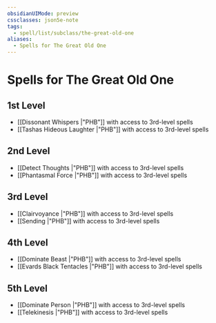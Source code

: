 ```yaml
---
obsidianUIMode: preview
cssclasses: json5e-note
tags:
  - spell/list/subclass/the-great-old-one
aliases:
  - Spells for The Great Old One
---
```

# Spells for The Great Old One

## 1st Level

- [[Dissonant Whispers \|"PHB"]] with access to 3rd-level spells
- [[Tashas Hideous Laughter \|"PHB"]] with access to 3rd-level spells

## 2nd Level

- [[Detect Thoughts \|"PHB"]] with access to 3rd-level spells
- [[Phantasmal Force \|"PHB"]] with access to 3rd-level spells

## 3rd Level

- [[Clairvoyance \|"PHB"]] with access to 3rd-level spells
- [[Sending \|"PHB"]] with access to 3rd-level spells

## 4th Level

- [[Dominate Beast \|"PHB"]] with access to 3rd-level spells
- [[Evards Black Tentacles \|"PHB"]] with access to 3rd-level spells

## 5th Level

- [[Dominate Person \|"PHB"]] with access to 3rd-level spells
- [[Telekinesis \|"PHB"]] with access to 3rd-level spells
